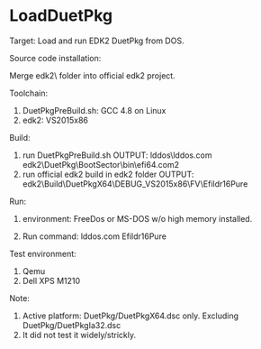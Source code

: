 # LoadDuetPkg

Target:
  Load and run EDK2 DuetPkg from DOS.

Source code installation:

  Merge edk2\ folder into official edk2 project.

Toolchain:
  1. DuetPkgPreBuild.sh:
      GCC 4.8 on Linux
  2. edk2:
      VS2015x86

Build:
  1. run DuetPkgPreBuild.sh
      OUTPUT: lddos\lddos.com
              edk2\DuetPkg\BootSector\bin\efi64.com2
  2. run official edk2 build in edk2 folder
      OUTPUT: edk2\Build\DuetPkgX64\DEBUG_VS2015x86\FV\Efildr16Pure

Run:
  1. environment:
      FreeDos or MS-DOS w/o high memory installed.

  2. Run command:
      lddos.com Efildr16Pure

Test environment:
  1. Qemu
  2. Dell XPS M1210

Note:
  1. Active platform: DuetPkg/DuetPkgX64.dsc only. Excluding DuetPkg/DuetPkgIa32.dsc
  2. It did not test it widely/strickly.

